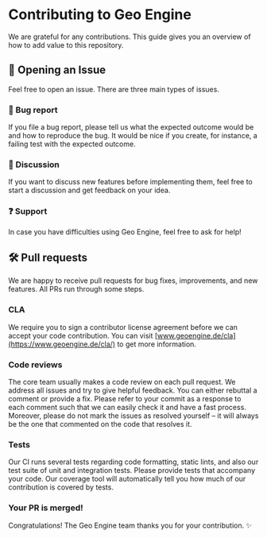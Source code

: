 # Contributing to Geo Engine

We are grateful for any contributions.
This guide gives you an overview of how to add value to this repository.

## 📝 Opening an Issue

Feel free to open an issue.
There are three main types of issues.

### 🐞 Bug report

If you file a bug report, please tell us what the expected outcome would be and how to reproduce the bug.
It would be nice if you create, for instance, a failing test with the expected outcome.

### 📣 Discussion

If you want to discuss new features before implementing them, feel free to start a discussion and get feedback on your idea.

### ❓ Support

In case you have difficulties using Geo Engine, feel free to ask for help!

## 🛠️ Pull requests

We are happy to receive pull requests for bug fixes, improvements, and new features.
All PRs run through some steps.

### CLA

We require you to sign a contributor license agreement before we can accept your code contribution.
You can visit [www.geoengine.de/cla](https://www.geoengine.de/cla/) to get more information.

### Code reviews

The core team usually makes a code review on each pull request.
We address all issues and try to give helpful feedback.
You can either rebuttal a comment or provide a fix.
Please refer to your commit as a response to each comment such that we can easily check it and have a fast process.
Moreover, please do not mark the issues as resolved yourself – it will always be the one that commented on the code that resolves it.

### Tests

Our CI runs several tests regarding code formatting, static lints, and also our test suite of unit and integration tests.
Please provide tests that accompany your code.
Our coverage tool will automatically tell you how much of our contribution is covered by tests.

### Your PR is merged!

Congratulations! The Geo Engine team thanks you for your contribution. ✨
